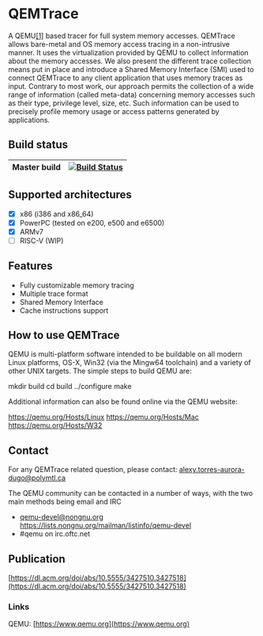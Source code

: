 
# QEMTrace

A QEMU[[1]](https://www.qemu.org) based tracer for full system memory accesses.
QEMTrace allows bare-metal and OS memory access tracing in a non-intrusive manner. It uses the virtualization provided by QEMU to collect
information about the memory accesses. We also present the different trace collection means put in place
and introduce a Shared Memory Interface (SMI) used to connect QEMTrace to any client application that
uses memory traces as input. Contrary to most work, our approach permits the collection of a wide range
of information (called meta-data) concerning memory accesses such as their type, privilege level, size, etc.
Such information can be used to precisely profile memory usage or access patterns generated by applications.

## Build status
| Master build | [![Build Status](https://travis-ci.com/Oxmose/QEMTrace.svg?token=FemmxkqNFEyYqtL2nUhs&branch=master)](https://travis-ci.com/Oxmose/QEMTrace) |
|--|--|

## Supported architectures
 * [x]  x86 (i386 and x86_64)
 * [x] PowerPC (tested on e200, e500 and e6500)
 * [x] ARMv7
 * [ ] RISC-V (WIP)

## Features
- Fully customizable memory tracing
- Multiple trace format
- Shared Memory Interface
- Cache instructions support

## How to use QEMTrace

QEMU is multi-platform software intended to be buildable on all modern
Linux platforms, OS-X, Win32 (via the Mingw64 toolchain) and a variety
of other UNIX targets. The simple steps to build QEMU are:

  mkdir build
  cd build
  ../configure
  make

Additional information can also be found online via the QEMU website:

  https://qemu.org/Hosts/Linux
  https://qemu.org/Hosts/Mac
  https://qemu.org/Hosts/W32

## Contact

For any QEMTrace related question, please contact:
alexy.torres-aurora-dugo@polymtl.ca

The QEMU community can be contacted in a number of ways, with the two
main methods being email and IRC

 - qemu-devel@nongnu.org
   https://lists.nongnu.org/mailman/listinfo/qemu-devel
 - #qemu on irc.oftc.net

## Publication
[https://dl.acm.org/doi/abs/10.5555/3427510.3427518](https://dl.acm.org/doi/abs/10.5555/3427510.3427518)

### Links
QEMU: [https://www.qemu.org](https://www.qemu.org)
